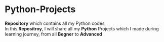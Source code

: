 # Python-Projects
<b>Repository</b> which contains all my Python codes<br>
In this <b>Repositroy</b>, I will share all my <b>Python</b> Projects which I made during learning journey, from all <b>Begner</b> to <b>Advanced</b>
